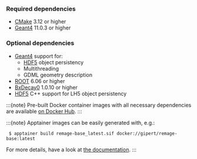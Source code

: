 ### Required dependencies

- [CMake] 3.12 or higher
- [Geant4] 11.0.3 or higher

### Optional dependencies

- [Geant4] support for:
  - [HDF5] object persistency
  - Multithreading
  - GDML geometry description
- [ROOT] 6.06 or higher
- [BxDecay0] 1.0.10 or higher
- [HDF5] C++ support for LH5 object persistency

:::{note} Pre-built Docker container images with all necessary dependencies are
available [on Docker Hub](https://hub.docker.com/r/gipert/remage-base).
:::

:::{note} Apptainer images can be easily generated with, e.g.:

```console
 $ apptainer build remage-base_latest.sif docker://gipert/remage-base:latest
```

For more details, have a look at
[the documentation](https://apptainer.org/docs/user/main/build_a_container.html).
:::

[CMake]: https://cmake.org
[BxDecay0]: https://github.com/BxCppDev/bxdecay0
[Geant4]: https://geant4.web.cern.ch
[HDF5]: https://www.hdfgroup.org/solutions/hdf5
[ROOT]: https://root.cern.ch
